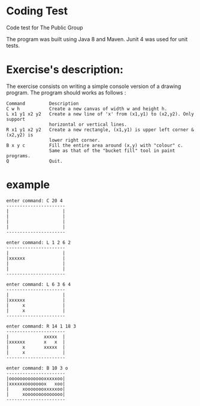 # Coding Test
Code test for The Public Group

The program was built using Java 8 and Maven.
Junit 4 was used for unit tests.

# Exercise's description:

The exercise consists on  writing a simple console
version of a drawing program. The program should works
as follows :

```
Command 		Description
C w h           Create a new canvas of width w and height h.
L x1 y1 x2 y2   Create a new line of 'x' from (x1,y1) to (x2,y2). Only support 
                horizontal or vertical lines.
R x1 y1 x2 y2   Create a new rectangle, (x1,y1) is upper left corner & (x2,y2) is 
                lower right corner.
B x y c         Fill the entire area around (x,y) with "colour" c.
                Same as that of the "bucket fill" tool in paint programs.
Q               Quit.
``` 

# example
```
enter command: C 20 4
----------------------
|                    |
|                    |
|                    |
|                    |
----------------------

enter command: L 1 2 6 2
----------------------
|                    |
|xxxxxx              |
|                    |
|                    |
----------------------

enter command: L 6 3 6 4
----------------------
|                    |
|xxxxxx              |
|     x              |
|     x              |
----------------------

enter command: R 14 1 18 3
----------------------
|             xxxxx  |
|xxxxxx       x   x  |
|     x       xxxxx  |
|     x              |
----------------------

enter command: B 10 3 o
----------------------
|oooooooooooooxxxxxoo|
|xxxxxxooooooox   xoo|
|     xoooooooxxxxxoo|
|     xoooooooooooooo|
----------------------
```
